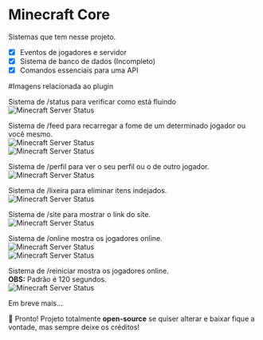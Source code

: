 # Minecraft Core

Sistemas que tem nesse projeto.

- [x] Eventos de jogadores e servidor
- [x] Sistema de banco de dados (Incompleto)
- [x] Comandos essenciais para uma API

#Imagens relacionada ao plugin

Sistema de /status para verificar como está fluindo
<br/>
<img src="https://i.imgur.com/tCT3hMW.png" alt="Minecraft Server Status"/>

Sistema de /feed para recarregar a fome de um determinado jogador ou você mesmo.
<br/>
<img src="https://i.imgur.com/oOTBtjr.png" alt="Minecraft Server Status"/><br/>
<img src="https://i.imgur.com/T6aYM35.png" alt="Minecraft Server Status"/>

Sistema de /perfil para ver o seu perfil ou o de outro jogador.
<br/>
<img src="https://i.imgur.com/FLhemTy.png" alt="Minecraft Server Status"/>

Sistema de /lixeira para eliminar itens indejados.
<br/>
<img src="https://i.imgur.com/gU4khTb.png" alt="Minecraft Server Status"/>

Sistema de /site para mostrar o link do site.
<br/>
<img src="https://i.imgur.com/fUvSpGL.png" alt="Minecraft Server Status"/>

Sistema de /online mostra os jogadores online.
<br/>
<img src="https://i.imgur.com/VopkM8a.png" alt="Minecraft Server Status"/><br/>
<img src="https://i.imgur.com/fRdk1p7.png" alt="Minecraft Server Status"/>

Sistema de /reiniciar mostra os jogadores online.<br/>
<b>OBS:</b> Padrão é 120 segundos.
<br/>
<img src="https://i.imgur.com/VdFFicu.png" alt="Minecraft Server Status"/>

Em breve mais...

🥰 Pronto! Projeto totalmente <b>open-source</b> se quiser alterar e baixar fique a vontade, mas sempre deixe os créditos!

